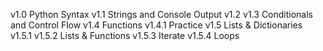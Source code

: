v1.0 Python Syntax
v1.1 Strings and Console Output
v1.2 
v1.3 Conditionals and Control Flow
v1.4 Functions
v1.4.1 Practice
v1.5 Lists & Dictionaries
v1.5.1 
v1.5.2 Lists & Functions
v1.5.3 Iterate
v1.5.4 Loops
